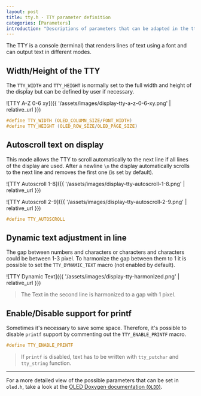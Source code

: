 ```yaml
---
layout: post
title: tty.h - TTY parameter definition
categories: [Parameters]
introduction: "Descriptions of parameters that can be adapted in the tty header"
---
```


The TTY is a console (terminal) that renders lines of text using a font and can output text in different modes.

## Width/Height of the TTY

The `TTY_WIDTH` and `TTY_HEIGHT` is normally set to the full width and height of the display but can be defined by user if necessary.

![TTY A-Z 0-6 xy]({{ '/assets/images/display-tty-a-z-0-6-xy.png' | relative_url }})

```c
#define TTY_WIDTH (OLED_COLUMN_SIZE/FONT_WIDTH)
#define TTY_HEIGHT (OLED_ROW_SIZE/OLED_PAGE_SIZE)
```

## Autoscroll text on display

This mode allows the TTY to scroll automatically to the next line if all lines of the display are used. After a newline `\n` the display automatically scrolls to the next line and removes the first one (is set by default).

![TTY Autoscroll 1-8]({{ '/assets/images/display-tty-autoscroll-1-8.png' | relative_url }})

![TTY Autoscroll 2-9]({{ '/assets/images/display-tty-autoscroll-2-9.png' | relative_url }})

```c
#define TTY_AUTOSCROLL
```

## Dynamic text adjustment in line

The gap between numbers and characters or characters and characters could be between 1-3 pixel. To harmonize the gap between them to 1 it is possible to set the `TTY_DYNAMIC_TEXT` macro (not enabled by default).

![TTY Dynamic Text]({{ '/assets/images/display-tty-harmonized.png' | relative_url }})

> The Text in the second line is harmonized to a gap with 1 pixel.

## Enable/Disable support for printf

Sometimes it's necessary to save some space. Therefore, it's possible to disable `printf` support by commenting out the `TTY_ENABLE_PRINTF` macro.

```c
#define TTY_ENABLE_PRINTF
```

> If `printf` is disabled, text has to be written with `tty_putchar` and `tty_string` function.

---

For a more detailed view of the possible parameters that can be set in `oled.h`, take a look at the [OLED Doxygen documentation (`OLDD`)](https://0x007e.github.io/oled/doxygen/tty_8h.html).
